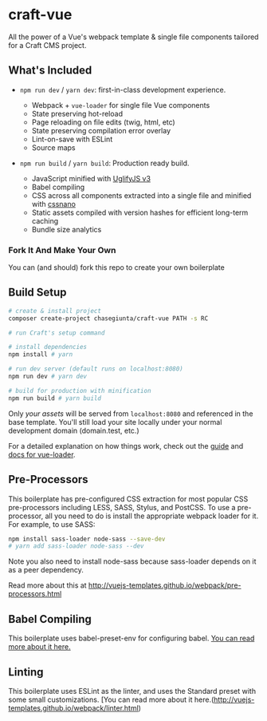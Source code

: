 # craft-vue

All the power of a Vue's webpack template & single file components tailored for a Craft CMS project.

## What's Included

- `npm run dev` / `yarn dev`: first-in-class development experience.
  - Webpack + `vue-loader` for single file Vue components
  - State preserving hot-reload
  - Page reloading on file edits (twig, html, etc)
  - State preserving compilation error overlay
  - Lint-on-save with ESLint
  - Source maps

- `npm run build` / `yarn build`: Production ready build.
  - JavaScript minified with [UglifyJS v3](https://github.com/mishoo/UglifyJS2/tree/harmony)
  - Babel compiling
  - CSS across all components extracted into a single file and minified with [cssnano](https://github.com/ben-eb/cssnano)
  - Static assets compiled with version hashes for efficient long-term caching
  - Bundle size analytics

### Fork It And Make Your Own

You can (and should) fork this repo to create your own boilerplate

## Build Setup

``` bash
# create & install project
composer create-project chasegiunta/craft-vue PATH -s RC

# run Craft's setup command

# install dependencies
npm install # yarn

# run dev server (default runs on localhost:8080)
npm run dev # yarn dev

# build for production with minification
npm run build # yarn build
```

Only _your assets_ will be served from `localhost:8080` and referenced in the base template. You'll still load your site locally under your normal development domain (domain.test, etc.)

For a detailed explanation on how things work, check out the [guide](http://vuejs-templates.github.io/webpack/) and [docs for vue-loader](http://vuejs.github.io/vue-loader).


## Pre-Processors

This boilerplate has pre-configured CSS extraction for most popular CSS pre-processors including LESS, SASS, Stylus, and PostCSS. To use a pre-processor, all you need to do is install the appropriate webpack loader for it. For example, to use SASS:
``` bash
npm install sass-loader node-sass --save-dev
# yarn add sass-loader node-sass --dev
```
Note you also need to install node-sass because sass-loader depends on it as a peer dependency.

Read more about this at http://vuejs-templates.github.io/webpack/pre-processors.html

## Babel Compiling
This boilerplate uses babel-preset-env for configuring babel. [You can read more about it here.](http://vuejs-templates.github.io/webpack/babel.html)

## Linting
This boilerplate uses ESLint as the linter, and uses the Standard preset with some small customizations. [You can read more about it here.(http://vuejs-templates.github.io/webpack/linter.html)
